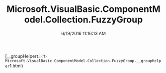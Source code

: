 ﻿---
title: Microsoft.VisualBasic.ComponentModel.Collection.FuzzyGroup
date: 6/19/2016 11:16:13 AM
---

[__groupHelper`1](T-Microsoft.VisualBasic.ComponentModel.Collection.FuzzyGroup.__groupHelper`1.html)
